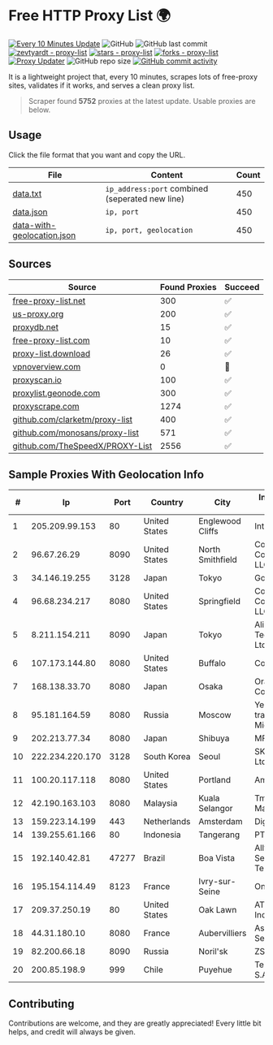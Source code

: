 
# Free HTTP Proxy List 🌍

[![Every 10 Minutes Update](https://github.com/mertguvencli/http-proxy-list/actions/workflows/main.yml/badge.svg?branch=main)](https://github.com/mertguvencli/http-proxy-list/actions/workflows/main.yml)
![GitHub](https://img.shields.io/github/license/mertguvencli/http-proxy-list)
![GitHub last commit](https://img.shields.io/github/last-commit/mertguvencli/http-proxy-list)
[![zevtyardt - proxy-list](https://img.shields.io/static/v1?label=zevtyardt&message=proxy-list&color=blue&logo=github)](https://github.com/zevtyardt/proxy-list "Go to GitHub repo")
[![stars - proxy-list](https://img.shields.io/github/stars/zevtyardt/proxy-list?style=social)](https://github.com/zevtyardt/proxy-list)
[![forks - proxy-list](https://img.shields.io/github/forks/zevtyardt/proxy-list?style=social)](https://github.com/zevtyardt/proxy-list)
[![Proxy Updater](https://github.com/zevtyardt/proxy-list/workflows/Proxy%20Updater/badge.svg)](https://github.com/zevtyardt/proxy-list/actions?query=workflow:"Proxy+Updater")
![GitHub repo size](https://img.shields.io/github/repo-size/zevtyardt/proxy-list)
[![GitHub commit activity](https://img.shields.io/github/commit-activity/m/zevtyardt/proxy-list?logo=commits)](https://github.com/zevtyardt/proxy-list/commits/main)

It is a lightweight project that, every 10 minutes, scrapes lots of free-proxy sites, validates if it works, and serves a clean proxy list.

> Scraper found **5752** proxies at the latest update. Usable proxies are below.

## Usage

Click the file format that you want and copy the URL.

|File|Content|Count|
|----|-------|-----|
|[data.txt](https://raw.githubusercontent.com/mertguvencli/http-proxy-list/main/proxy-list/data.txt)|`ip_address:port` combined (seperated new line)|450|
|[data.json](https://raw.githubusercontent.com/mertguvencli/http-proxy-list/main/proxy-list/data.json)|`ip, port`|450|
|[data-with-geolocation.json](https://raw.githubusercontent.com/mertguvencli/http-proxy-list/main/proxy-list/data-with-geolocation.json)|`ip, port, geolocation`|450|

## Sources

|Source|Found Proxies|Succeed|
|------|-------------|-------|
|[free-proxy-list.net](https://free-proxy-list.net)|300|✅|
|[us-proxy.org](https://www.us-proxy.org)|200|✅|
|[proxydb.net](http://proxydb.net)|15|✅|
|[free-proxy-list.com](https://free-proxy-list.com/?page=&port=&type%5B%5D=http&type%5B%5D=https&up_time=0&search=Search)|10|✅|
|[proxy-list.download](https://www.proxy-list.download/HTTP)|26|✅|
|[vpnoverview.com](https://vpnoverview.com/privacy/anonymous-browsing/free-proxy-servers)|0|🚫|
|[proxyscan.io](https://www.proxyscan.io)|100|✅|
|[proxylist.geonode.com](https://proxylist.geonode.com/api/proxy-list?limit=300&page=1&sort_by=lastChecked&sort_type=desc&protocols=http,https)|300|✅|
|[proxyscrape.com](https://api.proxyscrape.com/v2/?request=displayproxies&protocol=http&timeout=10000&country=all&ssl=all&anonymity=all)|1274|✅|
|[github.com/clarketm/proxy-list](https://raw.githubusercontent.com/clarketm/proxy-list/master/proxy-list-raw.txt)|400|✅|
|[github.com/monosans/proxy-list](https://raw.githubusercontent.com/monosans/proxy-list/main/proxies/http.txt)|571|✅|
|[github.com/TheSpeedX/PROXY-List](https://raw.githubusercontent.com/TheSpeedX/PROXY-List/master/http.txt)|2556|✅|


## Sample Proxies With Geolocation Info

|#|Ip|Port|Country|City|Internet Service Provider|
|-|--|----|-------|----|-------------------------|
|1|205.209.99.153|80|United States|Englewood Cliffs|Interserver, Inc|
|2|96.67.26.29|8090|United States|North Smithfield|Comcast Cable Communications, LLC|
|3|34.146.19.255|3128|Japan|Tokyo|Google LLC|
|4|96.68.234.217|8080|United States|Springfield|Comcast Cable Communications, LLC|
|5|8.211.154.211|8090|Japan|Tokyo|Alibaba (US) Technology Co., Ltd.|
|6|107.173.144.80|8080|United States|Buffalo|ColoCrossing|
|7|168.138.33.70|8080|Japan|Osaka|Oracle Corporation|
|8|95.181.164.59|8080|Russia|Moscow|Yegor Andreevich trading as FLP Miglovets|
|9|202.213.77.34|8080|Japan|Shibuya|MFI|
|10|222.234.220.170|3128|South Korea|Seoul|SK Broadband Co Ltd|
|11|100.20.117.118|8080|United States|Portland|Amazon.com, Inc.|
|12|42.190.163.103|8080|Malaysia|Kuala Selangor|Tmnet, Telekom Malaysia Bhd.|
|13|159.223.14.199|443|Netherlands|Amsterdam|DigitalOcean, LLC|
|14|139.255.61.166|80|Indonesia|Tangerang|PT. LINKNET|
|15|192.140.42.81|47277|Brazil|Boa Vista|Allfiber Telecom Serviços de Telecomunicações|
|16|195.154.114.49|8123|France|Ivry-sur-Seine|Online S.A.S.|
|17|209.37.250.19|80|United States|Oak Lawn|AT&T Services, Inc.|
|18|44.31.180.10|8080|France|Aubervilliers|Association Senaheberg|
|19|82.200.66.18|8090|Russia|Noril'sk|ZSTTK|
|20|200.85.198.9|999|Chile|Puyehue|Telefonica del Sur S.A.|



## Contributing

Contributions are welcome, and they are greatly appreciated! Every
little bit helps, and credit will always be given.

